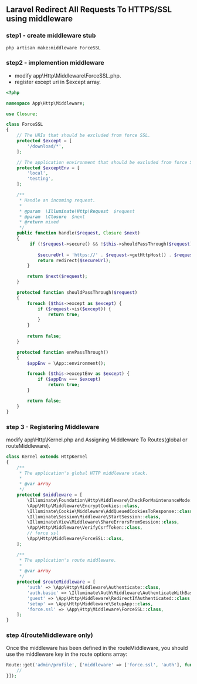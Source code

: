 ## Laravel Redirect All Requests To HTTPS/SSL using middleware


### step1 - create middleware stub

```sh
php artisan make:middleware ForceSSL
```

### step2 - implemention middleware

 - modify app\Http\Middleware\ForceSSL.php.
 - register except uri in $except array.

```php
<?php

namespace App\Http\Middleware;

use Closure;

class ForceSSL
{
    // The URIs that should be excluded from force SSL.
    protected $except = [
        '/download/*',
    ];

    // The application environment that should be excluded from force SSL.
    protected $exceptEnv = [
        'local',
        'testing',
    ];

    /**
     * Handle an incoming request.
     *
     * @param  \Illuminate\Http\Request  $request
     * @param  \Closure  $next
     * @return mixed
     */
    public function handle($request, Closure $next)
    {
         if (!$request->secure() && !$this->shouldPassThrough($request) && !$this->envPassThrough()) {
            
            $secureUrl = 'https://' . $request->getHttpHost() . $request->getRequestUri();
            return redirect($secureUrl);
        }

        return $next($request);
    }

    protected function shouldPassThrough($request)
    {
        foreach ($this->except as $except) {
            if ($request->is($except)) {
                return true;
            }
        }
     
        return false;
    }

    protected function envPassThrough() 
    {
        $appEnv = \App::environment();

        foreach ($this->exceptEnv as $except) {
            if ($appEnv === $except)
                return true;
        }

        return false;  
    }
}
```

### step 3 - Registering Middleware
modify app\Http\Kernel.php and Assigning Middleware To Routes(global or routeMiddleware).

```php
class Kernel extends HttpKernel
{
    /**
     * The application's global HTTP middleware stack.
     *
     * @var array
     */
    protected $middleware = [
        \Illuminate\Foundation\Http\Middleware\CheckForMaintenanceMode::class,
        \App\Http\Middleware\EncryptCookies::class,
        \Illuminate\Cookie\Middleware\AddQueuedCookiesToResponse::class,
        \Illuminate\Session\Middleware\StartSession::class,
        \Illuminate\View\Middleware\ShareErrorsFromSession::class,
        \App\Http\Middleware\VerifyCsrfToken::class,
        // force ssl
        \App\Http\Middleware\ForceSSL::class,
    ];

    /**
     * The application's route middleware.
     *
     * @var array
     */
    protected $routeMiddleware = [
        'auth' => \App\Http\Middleware\Authenticate::class,
        'auth.basic' => \Illuminate\Auth\Middleware\AuthenticateWithBasicAuth::class,
        'guest' => \App\Http\Middleware\RedirectIfAuthenticated::class,
        'setup' => \App\Http\Middleware\SetupApp::class,
        'force.ssl' => \App\Http\Middleware\ForceSSL::class,
    ];
}
```

### step 4(routeMiddleware only)
Once the middleware has been defined in the routeMiddleware, you should use the middleware key in the route options array:

```php
Route::get('admin/profile', ['middleware' => ['force.ssl', 'auth'], function () {
    //
}]);
```
